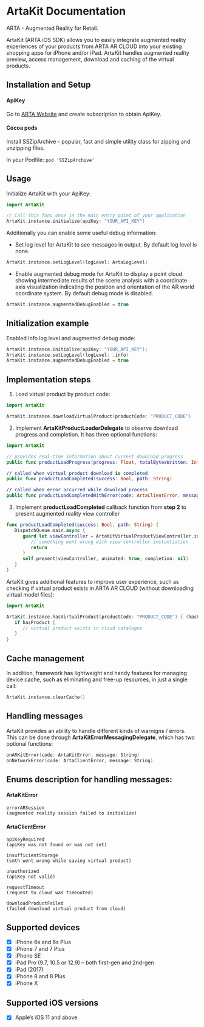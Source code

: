 # ArtaKit Documentation
ARTA - Augmented Reality for Retail.

ArtaKit (ARTA iOS SDK) allows you to easily integrate augmented reality experiences of your products from ARTA AR CLOUD into your existing shopping apps for iPhone and/or iPad. ArtaKit handles augmented reality preview, access management, download and caching of the virtual products. 


## Installation and Setup

#### ApiKey
Go to [ARTA Website](http://arta.azurewebsites.net) and create subscription to obtain ApiKey.

#### Cocoa pods
Install SSZipArchive - popular, fast and simple utility class for zipping and unzipping files.

In your Podfile:
```pod 'SSZipArchive'```

## Usage

Initialize ArtaKit with your ApiKey:
```swift
import ArtaKit

// Call this func once in the main entry point of your application
ArtaKit.instance.initialize(apiKey: "YOUR_API_KEY")
```
Additionally you can enable some useful debug information:
- Set log level for ArtaKit to see messages in output. By default log level is none.
```swift
ArtaKit.instance.setLogLevel(logLevel: ArtaLogLevel)
```

- Enable augmented debug mode for ArtaKit to display a point cloud showing intermediate results of the scene analysis with a coordinate axis visualization indicating the position and orientation of the AR world coordinate system. By default debug mode is disabled.
```swift
ArtaKit.instance.augmentedDebugEnabled = true
```

## Initialization example
Enabled Info log level and augmented debug mode:
```swift
ArtaKit.instance.initialize(apiKey: "YOUR_API_KEY");
ArtaKit.instance.setLogLevel(logLevel: .info)
ArtaKit.instance.augmentedDebugEnabled = true
```

## Implementation steps

1. Load virtual product by product code:
```swift
import ArtaKit

ArtaKit.instance.downloadVirtualProduct(productCode: "PRODUCT_CODE")
```
2. Implement **ArtaKitProductLoaderDelegate** to observe download progress and completion. It has three optional functions:
```swift
import ArtaKit

// provides real-time information about current download progress
public func productLoadProgress(progress: Float, totalBytesWritten: Int64, totalBytesExpectedToWrite: Int64)

// called when virtual product download is completed
public func productLoadCompleted(success: Bool, path: String)

// called when error occurred while download process
public func productLoadCompletedWithError(code: ArtaClientError, message: String)
```
3. Implement **productLoadCompleted** callback function from **step 2** to present augmented reality view controller
```swift
func productLoadCompleted(success: Bool, path: String) {
   DispatchQueue.main.async {
      guard let viewController = ArtaKitVirtualProductViewController.instantiate(productCode: "PRODUCT_CODE") else {
         // something went wrong with view controller instantiation
         return
      }
      self.present(viewController, animated: true, completion: nil)
   }
}
```

ArtaKit gives additional features to improve user experience, such as checking if virtual product exists in ARTA AR CLOUD (without downloading virtual model files):
```swift
import ArtaKit

ArtaKit.instance.hasVirtualProduct(productCode: "PRODUCT_CODE") { (hasProduct) in
   if hasProduct {
      // virtual product exists in cloud catalogue
   }
}
```

## Cache management
In addition, framework has lightweight and handy features for managing device cache, such as eliminating and free-up resources, in just a single call:
```swift
ArtaKit.instance.clearCache()
```

## Handling messages
ArtaKit provides an ability to handle different kinds of warnigns / errors. This can be done through **ArtaKitErrorMessagingDelegate**, which has two optional functions:
```swift
onARKitError(code: ArtaKitError, message: String)
onNetworkError(code: ArtaClientError, message: String)
```

## Enums description for handling messages:
#### ArtaKitError
```
errorARSession
(augmented reality session failed to initialize)
```

#### ArtaClientError
```
apiKeyRequired
(apiKey was not found or was not set)

insufficientStorage
(smth went wrong while saving virtual product)

unauthorized
(apiKey not valid)

requestTimeout
(request to cloud was timeouted)

downloadProductFailed
(failed download virtual product from cloud)
```

## Supported devices
- [x] iPhone 6s and 6s Plus
- [x] iPhone 7 and 7 Plus
- [x] iPhone SE
- [x] iPad Pro (9.7, 10.5 or 12.9) – both first-gen and 2nd-gen
- [x] iPad (2017)
- [x] iPhone 8 and 8 Plus
- [x] iPhone X

## Supported iOS versions
- [x] Apple’s iOS 11 and above

